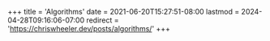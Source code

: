 +++
title = 'Algorithms'
date = 2021-06-20T15:27:51-08:00
lastmod = 2024-04-28T09:16:06-07:00
redirect = 'https://chriswheeler.dev/posts/algorithms/'
+++

